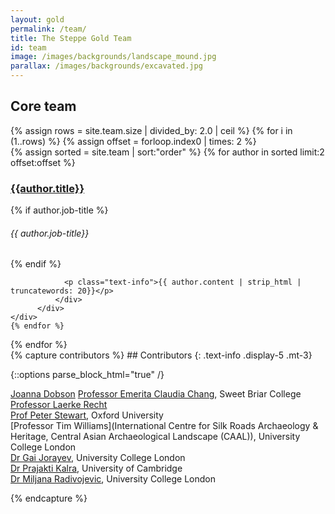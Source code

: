 ```yaml
---
layout: gold
permalink: /team/
title: The Steppe Gold Team
id: team
image: /images/backgrounds/landscape_mound.jpg
parallax: /images/backgrounds/excavated.jpg
---
```

<div class="container mb-3">
  <h2 class="text-info display-5">Core team</h2>
</div>

<div class="container mb-3">
{% assign rows = site.team.size | divided_by: 2.0 | ceil %}
{% for i in (1..rows) %}
  {% assign offset = forloop.index0 | times: 2 %}
  <div class="row">
  {% assign sorted = site.team | sort:"order" %}
  {% for author in sorted limit:2 offset:offset %}
     <div class="col-md-6 mt-3">
          <div class="card h-100">
              <div class="card-body">
                        <h3><a href="{{ author.url }}">{{author.title}}</a></h3>
                                    {% if author.job-title %}
                                    <h6 class="text-muted">{{ author.job-title}} </h6>
                                    {% endif %}

                <p class="text-info">{{ author.content | strip_html | truncatewords: 20}}</p>
              </div>
          </div>
    </div>
    {% endfor %}
  </div>
{% endfor %}
</div>
{% capture contributors %}
## Contributors
{: .text-info .display-5 .mt-3}

{::options parse_block_html="true" /}
<div class="col-12 shadow-sm p-3 mx-auto mb-3 mt-3 ">

[Joanna Dobson](https://altaipilgrim.com/en/)
[Professor Emerita Claudia Chang](https://isaw.nyu.edu/people/affiliates/research-associates/claudia-chang), Sweet Briar College  
[Professor Laerke Recht](https://spiritedhorse.wordpress.com/about/)  
[Prof Peter Stewart](https://www.arch.ox.ac.uk/people/stewart-peter), Oxford University  
[Professor Tim Williams](International Centre for Silk Roads Archaeology & Heritage, Central Asian Archaeological Landscape (CAAL)), University College London  
[Dr Gai Jorayev](https://www.ucl.ac.uk/archaeology/people/gai-jorayev), University College London  
[Dr Prajakti Kalra](https://www.devstudies.cam.ac.uk/ourpeople/PrajaktiKalra), University of Cambridge  
[Dr Miljana Radivojevic](https://www.ucl.ac.uk/archaeology/people/miljana-radivojevic-lecturer-archaeomaterials), University College London

</div>
{% endcapture %}
